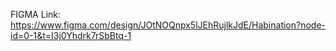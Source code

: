 FIGMA Link:
https://www.figma.com/design/JOtNOQnpx5lJEhRujlkJdE/Habination?node-id=0-1&t=I3j0Yhdrk7rSbBtq-1
